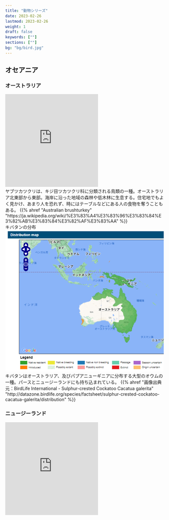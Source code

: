 ```yaml
---
title: "動物シリーズ"
date: 2023-02-26
lastmod: 2023-02-26
weight: 1
draft: false
keywords: [""]
sections: [""]
bg: "bg/bird.jpg"
---
```


## オセアニア

### オーストラリア
<div class="googlemap-if">
<iframe src="https://www.google.com/maps/embed?pb=!4v1677464880910!6m8!1m7!1sxGJEIXGgzX9Z_7A7arztCg!2m2!1d-27.4701668778887!2d153.0372440216572!3f286.4461206099864!4f-14.322032255461394!5f3.325193203789971" width="295" height="295" style="border:0;" allowfullscreen="" loading="lazy" referrerpolicy="no-referrer-when-downgrade"></iframe>
<div class="description">
ヤブツカツクリは、キジ目ツカツクリ科に分類される鳥類の一種。オーストラリア北東部から東部。海岸に沿った地域の森林や低木林に生息する。住宅地でもよく見かけ、あまり人を恐れず、時にはテーブルなどにある人の食物を奪うこともある。
{{% ahref "Australian brushturkey" "https://ja.wikipedia.org/wiki/%E3%83%A4%E3%83%96%E3%83%84%E3%82%AB%E3%83%84%E3%82%AF%E3%83%AA" %}}
</div>
</div>


<div class="googlemap-if">
<div class="description imgs">
キバタンの分布
<img src="2023-03-09-22-47-54.png">
</div>
<div class="description">
キバタンはオーストラリア、及びパプアニューギニアに分布する大型のオウムの一種。パースとニュージーランドにも持ち込まれている。
{{% ahref "画像出典元：BirdLife International - Sulphur-crested Cockatoo Cacatua galerita" "http://datazone.birdlife.org/species/factsheet/sulphur-crested-cockatoo-cacatua-galerita/distribution" %}}
</div>
</div>


### ニュージーランド

<div class="googlemap-if">
<iframe src="https://www.google.com/maps/embed?pb=!4v1679741143728!6m8!1m7!1syirZDKaXugQP8U6cAeAMjg!2m2!1d-45.5327278331821!2d170.7398799203575!3f6.855891107297337!4f-12.392879224145844!5f3.325193203789971" width="295" height="295" style="border:0;" allowfullscreen="" loading="lazy" referrerpolicy="no-referrer-when-downgrade"></iframe>
</div>